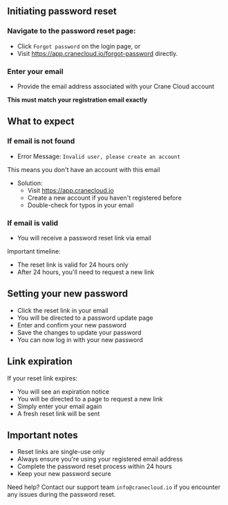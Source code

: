 ## Initiating password reset

### Navigate to the password reset page:

- Click `Forgot password` on the login page, or
- Visit <a href="https://app.cranecloud.io/forgot-password" target="_blank" rel="noopener noreferrer">https://app.cranecloud.io/forgot-password</a> directly.

### Enter your email

- Provide the email address associated with your Crane Cloud account

**This must match your registration email exactly**

## What to expect

### If email is not found

- Error Message: `Invalid user, please create an account`

This means you don't have an account with this email

- Solution:
    - Visit <a href="https://app.cranecloud.io" target="_blank" rel="noopener noreferrer">https://app.cranecloud.io</a>
    - Create a new account if you haven't registered before
    - Double-check for typos in your email



### If email is valid

- You will receive a password reset link via email

Important timeline:

- The reset link is valid for 24 hours only
- After 24 hours, you'll need to request a new link

## Setting your new password

- Click the reset link in your email
- You will be directed to a password update page
- Enter and confirm your new password
- Save the changes to update your password
- You can now log in with your new password

## Link expiration
If your reset link expires:

- You will see an expiration notice
- You will be directed to a page to request a new link
- Simply enter your email again
- A fresh reset link will be sent

## Important notes

- Reset links are single-use only
- Always ensure you're using your registered email address
- Complete the password reset process within 24 hours
- Keep your new password secure

Need help? Contact our support team `info@cranecloud.io` if you encounter any issues during the password reset.